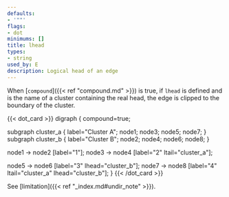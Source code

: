 ```yaml
---
defaults:
- '""'
flags:
- dot
minimums: []
title: lhead
types:
- string
used_by: E
description: Logical head of an edge
---
```


When [`compound`]({{< ref "compound.md" >}}) is true, if `lhead` is defined and is the name
of a cluster containing the real head, the edge is clipped to the boundary of
the cluster.

{{< dot_card >}}
digraph {
  compound=true;

  subgraph cluster_a {
    label="Cluster A";
    node1; node3; node5; node7;
  }
  subgraph cluster_b {
    label="Cluster B";
    node2; node4; node6; node8;
  }

  node1 -> node2 [label="1"];
  node3 -> node4 [label="2" ltail="cluster_a"];
  
  node5 -> node6 [label="3" lhead="cluster_b"];
  node7 -> node8 [label="4" ltail="cluster_a" lhead="cluster_b"];
}
{{< /dot_card >}}

See [limitation]({{< ref "_index.md#undir_note" >}}).
